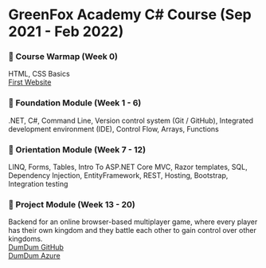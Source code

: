 # GreenFox Academy C# Course (Sep 2021 - Feb 2022)

### :maple_leaf: Course Warmap (Week 0)
HTML, CSS Basics
</br>
[First Website](https://stmlad.github.io/)

### :leaves: Foundation Module (Week 1 - 6) 
.NET, C#, Command Line, Version control system (Git / GitHub), Integrated development environment (IDE), Control Flow, Arrays, Functions

### 🌱 Orientation Module (Week 7 - 12) 
LINQ, Forms, Tables, Intro To ASP.NET Core MVC, Razor templates, SQL, Dependency Injection, EntityFramework, REST, Hosting, Bootstrap, Integration testing

### :deciduous_tree: Project Module (Week 13 - 20) 
Backend for an online browser-based multiplayer game, where every player has their own kingdom and they battle each other to gain control over other kingdoms.
</br>
[DumDum GitHub](https://github.com/stmlad/DumDum/)
</br>
[DumDum Azure](https://dumdumdumdum.azurewebsites.net/)




<!--
**stmlad/stmlad** is a ✨ _special_ ✨ repository because its `README.md` (this file) appears on your GitHub profile.

Here are some ideas to get you started:

- 🔭 I’m currently working on ...
- 🌱 I’m currently learning ...
- 👯 I’m looking to collaborate on ...
- 🤔 I’m looking for help with ...
- 💬 Ask me about ...
- 📫 How to reach me: ...
- 😄 Pronouns: ...
- ⚡ Fun fact: ...
-->
